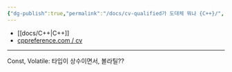 ```yaml
---
{"dg-publish":true,"permalink":"/docs/cv-qualified가 도대체 뭐냐 {C++}/","title":"cv-qualified가 도대체 뭐냐 {C++}"}
---
```


- [[docs/C++\|C++]]
- [cppreference.com / cv](https://en.cppreference.com/w/cpp/language/cv)
---
Const, Volatile: 타입이 상수이면서, 볼라틸??
